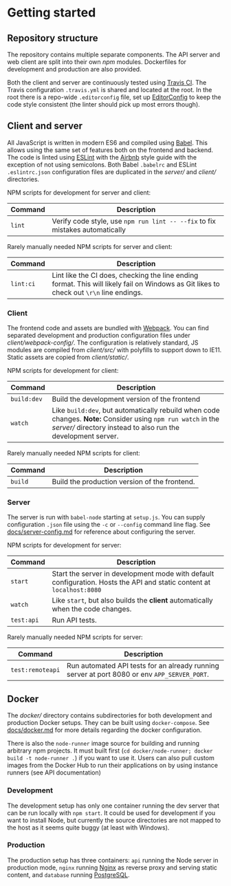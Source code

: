 
# Getting started

## Repository structure

The repository contains multiple separate components.
The API server and web client are split into their own *npm* modules.
Dockerfiles for development and production are also provided.

Both the client and server are continuously tested using [Travis CI][travis].
The Travis configuration `.travis.yml` is shared and located at the root.
In the root there is a repo-wide `.editorconfig` file, set up [EditorConfig][editorconfig]
to keep the code style consistent (the linter should pick up most errors though).

## Client and server

All JavaScript is written in modern ES6 and compiled using [Babel][babel].
This allows using the same set of features both on the frontend and backend.
The code is linted using [ESLint][eslint] with the [Airbnb][gh-airbnb] style
guide with the exception of not using semicolons.
Both Babel `.babelrc` and ESLint `.eslintrc.json` configuration files are duplicated
in the *server/* and *client/* directories.

NPM scripts for development for server and client:

| Command | Description |
| --- | --- |
| `lint` | Verify code style, use `npm run lint -- --fix` to fix mistakes automatically |

Rarely manually needed NPM scripts for server and client:

| Command | Description |
| --- | --- |
| `lint:ci` | Lint like the CI does, checking the line ending format. This will likely fail on Windows as Git likes to check out `\r\n` line endings. |

### Client

The frontend code and assets are bundled with [Webpack][webpack].
You can find separated development and production configuration files
under *client/webpack-config/*. The configuration is relatively standard, JS modules
are compiled from *client/src/* with polyfills to support down to IE11. Static assets
are copied from *client/static/*.

NPM scripts for development for client:

| Command | Description |
| --- | --- |
| `build:dev` | Build the development version of the frontend |
| `watch` | Like `build:dev`, but automatically rebuild when code changes. **Note:** Consider using `npm run watch` in the *server/* directory instead to also run the development server. |

Rarely manually needed NPM scripts for client:

| Command | Description |
| --- | --- |
| `build` | Build the production version of the frontend. |

### Server

The server is run with `babel-node` starting at `setup.js`.
You can supply configuration `.json` file using the `-c` or `--config` command line flag.
See [docs/server-config.md](server-config.md) for reference about configuring the server.

NPM scripts for development for server:

| Command | Description |
| --- | --- |
| `start` | Start the server in development mode with default configuration. Hosts the API and static content at `localhost:8080` |
| `watch` | Like `start`, but also builds the **client** automatically when the code changes. |
| `test:api` | Run API tests. |

Rarely manually needed NPM scripts for server:

| Command | Description |
| --- | --- |
| `test:remoteapi` | Run automated API tests for an already running server at port 8080 or env `APP_SERVER_PORT`. |

## Docker

The *docker/* directory contains subdirectories for both development and production Docker setups.
They can be built using `docker-compose`. See [docs/docker.md](docker.md) for more details regarding the docker configuration.

There is also the `node-runner` image source for building and running arbitrary npm projects. It must built first (`cd docker/node-runner; docker build -t node-runner .`) if you want to use it. Users can also pull custom images from the Docker Hub to run their applications on by using instance runners (see API documentation)

### Development

The development setup has only one container running the dev server that can be run locally with `npm start`.
It could be used for development if you want to install Node, but currently the source directories
are not mapped to the host as it seems quite buggy (at least with Windows).

### Production

The production setup has three containers: `api` running the Node server in production mode,
`nginx` running [Nginx][nginx] as reverse proxy and serving static content, and `database`
running [PostgreSQL][postgres].

[travis]: https://travis-ci.org/
[babel]: https://babeljs.io/
[eslint]: https://eslint.org/
[gh-airbnb]: https://github.com/airbnb/javascript
[editorconfig]: https://editorconfig.org/
[webpack]: https://webpack.js.org/
[postgres]: https://www.postgresql.org/
[nginx]: https://www.nginx.com/
